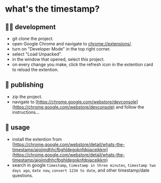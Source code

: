 # what's the timestamp? 

## 🐱‍💻 development

- git clone the project.
- open Google Chrome and navigate to [chrome://extensions/](chrome://extensions/).
- turn on "Developer Mode" in the top right corner.
- select "Load Unpacked".
- in the window that opened, select this project.
- on every change you make, click the refresh icon in the extention card to reload the extention.

## 🚀 publishing

- zip the project.
- navigate to [https://chrome.google.com/webstore/devconsole](https://chrome.google.com/webstore/devconsole) and follow the instructions...

## 🤖 usage

- install the extention from [https://chrome.google.com/webstore/detail/whats-the-timestamp/ajojjmdhhcfbghldegoknfdpjacejkkm](https://chrome.google.com/webstore/detail/whats-the-timestamp/ajojjmdhhcfbghldegoknfdpjacejkkm)
- search in google `timestamp`, `timestamp in three minutes`, `timestamp two days ago`, `date now`, `convert 1234 to date`, and other timestamp/date questions. 